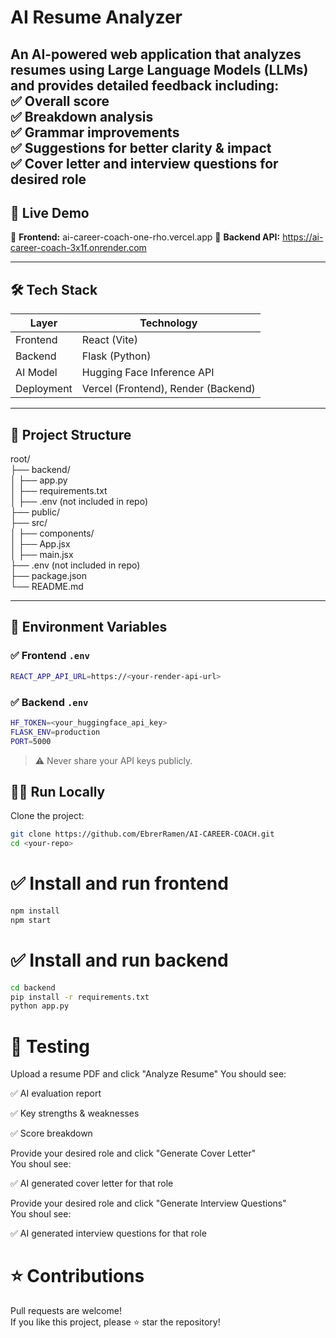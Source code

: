 # AI Resume Analyzer

An AI-powered web application that analyzes resumes using Large Language Models (LLMs) and provides detailed feedback including:  
✅ Overall score  
✅ Breakdown analysis  
✅ Grammar improvements  
✅ Suggestions for better clarity & impact  
✅ Cover letter and interview questions for desired role
---

## 🚀 Live Demo

🔹 **Frontend:** ai-career-coach-one-rho.vercel.app
🔹 **Backend API:** https://ai-career-coach-3x1f.onrender.com

---

## 🛠️ Tech Stack

| Layer | Technology |
|-------|------------|
| Frontend | React (Vite) |
| Backend | Flask (Python) |
| AI Model | Hugging Face Inference API |
| Deployment | Vercel (Frontend), Render (Backend) |

---

## 📂 Project Structure

root/  
├── backend/  
│ ├── app.py  
│ ├── requirements.txt  
│ ├── .env (not included in repo)  
├── public/  
├── src/  
│ ├── components/  
│ ├── App.jsx  
│ ├── main.jsx  
├── .env (not included in repo)  
├── package.json  
└── README.md  

---

## 🔑 Environment Variables

### ✅ Frontend `.env`

```bash
REACT_APP_API_URL=https://<your-render-api-url>
```

### ✅ Backend `.env`

```bash
HF_TOKEN=<your_huggingface_api_key>
FLASK_ENV=production
PORT=5000
```
> ⚠️ Never share your API keys publicly.

## 🏃‍♂️ Run Locally

Clone the project:

```bash
git clone https://github.com/EbrerRamen/AI-CAREER-COACH.git
cd <your-repo>
```

# ✅ Install and run frontend
```bash
npm install
npm start
```

# ✅ Install and run backend
```bash
cd backend
pip install -r requirements.txt
python app.py
```

# 🧪 Testing

Upload a resume PDF and click "Analyze Resume"
You should see:

✅ AI evaluation report

✅ Key strengths & weaknesses

✅ Score breakdown

Provide your desired role and click "Generate Cover Letter"  
You shoul see: 

✅ AI generated cover letter for that role

Provide your desired role and click "Generate Interview Questions"  
You shoul see: 

✅ AI generated interview questions for that role

# ⭐ Contributions
Pull requests are welcome!  
If you like this project, please ⭐ star the repository!

